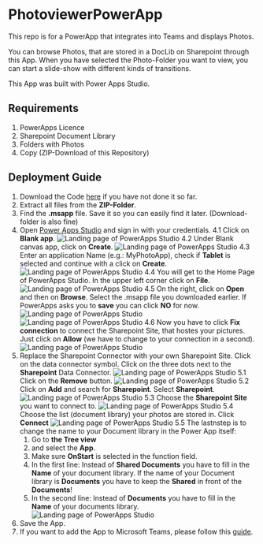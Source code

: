 # PhotoviewerPowerApp
This repo is for a PowerApp that integrates into Teams and displays Photos.

You can browse Photos, that are stored in a DocLib on Sharepoint through this App.
When you have selected the Photo-Folder you want to view, you can start a slide-show with different kinds of transitions.

This App was built with Power Apps Studio.

## Requirements

1. PowerApps Licence 
2. Sharepoint Document Library
3. Folders with Photos
4. Copy (ZIP-Download of this Repository)

## Deployment Guide
1. Download the Code [here](https://github.com/MSFT-srothhaupt/PhotoviewerPowerApp/raw/main/Photoviewer.msapp) if you have not done it so far.
2. Extract all files from the **ZIP-Folder**.
3. Find the **.msapp** file. Save it so you can easily find it later. (Download-folder is also fine)
4. Open [Power Apps Studio](https://make.preview.powerapps.com) and sign in with your credentials.
4.1 Click on **Blank app**.
![Landing page of PowerApps Studio](https://github.com/MSFT-srothhaupt/PhotoviewerPowerApp/blob/main/Deployment_Photos/Screenshot%20(9).png)
4.2 Under Blank canvas app, click on **Create**.
![Landing page of PowerApps Studio](https://github.com/MSFT-srothhaupt/PhotoviewerPowerApp/blob/main/Deployment_Photos/Screenshot%20(10).png)
4.3 Enter an application Name (e.g.: MyPhotoApp), check if **Tablet** is selected and continue with a click on **Create**.
![Landing page of PowerApps Studio](https://github.com/MSFT-srothhaupt/PhotoviewerPowerApp/blob/main/Deployment_Photos/Screenshot%20(11).png)
4.4 You will get to the Home Page of PowerApps Studio. In the upper left corner click on **File**.
![Landing page of PowerApps Studio](https://github.com/MSFT-srothhaupt/PhotoviewerPowerApp/blob/main/Deployment_Photos/Screenshot%20(12).png)
4.5 On the right, click on **Open** and then on **Browse**. Select the .msapp file you downloaded earlier. If PowerApps asks you to **save** you can click **NO** for now.
![Landing page of PowerApps Studio](https://github.com/MSFT-srothhaupt/PhotoviewerPowerApp/blob/main/Deployment_Photos/Screenshot%20(13).png)
![Landing page of PowerApps Studio](https://github.com/MSFT-srothhaupt/PhotoviewerPowerApp/blob/main/Deployment_Photos/Screenshot%20(14).png)
4.6 Now you have to click **Fix connection** to connect the Sharepoint Site, that hostes your pictures. Just click on **Allow** (we have to change to your connection in a second).
![Landing page of PowerApps Studio](https://github.com/MSFT-srothhaupt/PhotoviewerPowerApp/blob/main/Deployment_Photos/Screenshot%20(15).png)
5. Replace the Sharepoint Connector with your own Sharepoint Site. Click on the data connector symbol. Click on the three dots next to the **Sharepoint** Data Connector. 
![Landing page of PowerApps Studio](https://github.com/MSFT-srothhaupt/PhotoviewerPowerApp/blob/main/Deployment_Photos/Screenshot%20(26).png)
5.1 Click on the **Remove** button.
![Landing page of PowerApps Studio](https://github.com/MSFT-srothhaupt/PhotoviewerPowerApp/blob/main/Deployment_Photos/Screenshot%20(27).png)
5.2 Click on **Add** and search for **Sharepoint**. Select **Sharepoint**.
![Landing page of PowerApps Studio](https://github.com/MSFT-srothhaupt/PhotoviewerPowerApp/blob/main/Deployment_Photos/Screenshot%20(28).png)
5.3 Choose the **Sharepoint Site** you want to connect to.
![Landing page of PowerApps Studio](https://github.com/MSFT-srothhaupt/PhotoviewerPowerApp/blob/main/Deployment_Photos/Screenshot%20(29).png)
5.4 Choose the list (document library) your photos are stored in. Click **Connect**
![Landing page of PowerApps Studio](https://github.com/MSFT-srothhaupt/PhotoviewerPowerApp/blob/main/Deployment_Photos/Screenshot%20(30).png)
5.5 The lastnstep is to change the name to your Document library in the Power App itself: 
	1. Go to **the Tree view** 
	2. and select the **App**. 
	3. Make sure **OnStart** is selected in the function field.
	4. In the first line: Instead of **Shared Documents** you have to fill in the **Name** of your document library. If the name of your Document library is **Documents** you have to keep the **Shared** in front of the **Documents**!
	5. In the second line: Instead of **Documents** you have to fill in the **Name** of your documents library.
![Landing page of PowerApps Studio](https://github.com/MSFT-srothhaupt/PhotoviewerPowerApp/blob/main/Deployment_Photos/Screenshot%20(34).png)
6. Save the App.
7. If you want to add the App to Microsoft Teams, please follow this [guide](https://docs.microsoft.com/en-us/power-apps/teams/embed-teams-tab).


